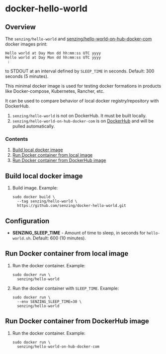 # docker-hello-world

## Overview

The `senzing/hello-world`
and [senzing/hello-world-on-hub-docker-com](https://hub.docker.com/r/senzing/hello-world-on-hub-docker-com)
docker images print:

```console
Hello world at Day Mon dd hh:mm:ss UTC yyyy
Hello world at Day Mon dd hh:mm:ss UTC yyyy
 :
```

to STDOUT at an interval defined by `SLEEP_TIME` in seconds.
Default: 300 seconds (5 minutes).

This minimal docker image is used for testing docker formations in products like
Docker-compose, Kubernetes, Rancher, etc.

It can be used to compare behavior of local docker registry/repository with DockerHub.

1. `senzing/hello-world`
   is not on DockerHub.
   It must be built locally.
1. `senzing/hello-world-on-hub-docker-com`
   is on [DockerHub](https://hub.docker.com/r/senzing/hello-world-on-hub-docker-com)
   and will be pulled automatically.

### Contents

1. [Build local docker image](#build-local-docker-image)
1. [Run Docker container from local image](#run-docker-container-from-local-image)
1. [Run Docker container from DockerHub image](#run-docker-container-from-dockerhub-image)

## Build local docker image

1. Build image.
   Example:

    ```console
    sudo docker build \
      --tag senzing/hello-world \
      https://github.com/senzing/docker-hello-world.git
    ```

## Configuration

* **SENZING_SLEEP_TIME** -
  Amount of time to sleep, in seconds for `hello-world.sh`.
  Default: 600 (10 minutes).

## Run Docker container from local image

1. Run the docker container.
   Example:

    ```console
    sudo docker run \
      senzing/hello-world
    ```

1. Run the docker container with `SLEEP_TIME`.
   Example:

    ```console
    sudo docker run \
      --env SENZING_SLEEP_TIME=30 \
      senzing/hello-world
    ```

## Run Docker container from DockerHub image

1. Run the docker container.
   Example:

    ```console
    sudo docker run \
      senzing/hello-world-on-hub-docker-com
    ```
